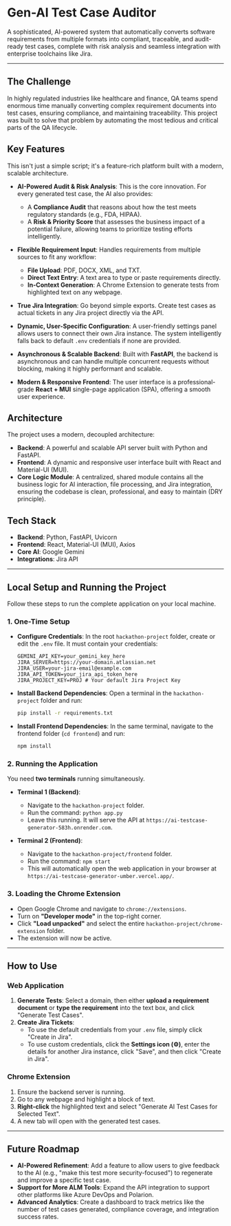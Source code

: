 # Gen-AI Test Case Auditor

A sophisticated, AI-powered system that automatically converts software requirements from multiple formats into compliant, traceable, and audit-ready test cases, complete with risk analysis and seamless integration with enterprise toolchains like Jira.

---

## The Challenge

In highly regulated industries like healthcare and finance, QA teams spend enormous time manually converting complex requirement documents into test cases, ensuring compliance, and maintaining traceability. This project was built to solve that problem by automating the most tedious and critical parts of the QA lifecycle.

## Key Features

This isn't just a simple script; it's a feature-rich platform built with a modern, scalable architecture.

- **AI-Powered Audit & Risk Analysis**: This is the core innovation. For every generated test case, the AI also provides:

  - A **Compliance Audit** that reasons about how the test meets regulatory standards (e.g., FDA, HIPAA).
  - A **Risk & Priority Score** that assesses the business impact of a potential failure, allowing teams to prioritize testing efforts intelligently.

- **Flexible Requirement Input**: Handles requirements from multiple sources to fit any workflow:

  - **File Upload**: PDF, DOCX, XML, and TXT.
  - **Direct Text Entry**: A text area to type or paste requirements directly.
  - **In-Context Generation**: A Chrome Extension to generate tests from highlighted text on any webpage.

- **True Jira Integration**: Go beyond simple exports. Create test cases as actual tickets in any Jira project directly via the API.

- **Dynamic, User-Specific Configuration**: A user-friendly settings panel allows users to connect their own Jira instance. The system intelligently falls back to default `.env` credentials if none are provided.

- **Asynchronous & Scalable Backend**: Built with **FastAPI**, the backend is asynchronous and can handle multiple concurrent requests without blocking, making it highly performant and scalable.

- **Modern & Responsive Frontend**: The user interface is a professional-grade **React + MUI** single-page application (SPA), offering a smooth user experience.

## Architecture

The project uses a modern, decoupled architecture:

- **Backend**: A powerful and scalable API server built with Python and FastAPI.
- **Frontend**: A dynamic and responsive user interface built with React and Material-UI (MUI).
- **Core Logic Module**: A centralized, shared module contains all the business logic for AI interaction, file processing, and Jira integration, ensuring the codebase is clean, professional, and easy to maintain (DRY principle).

## Tech Stack

- **Backend**: Python, FastAPI, Uvicorn
- **Frontend**: React, Material-UI (MUI), Axios
- **Core AI**: Google Gemini
- **Integrations**: Jira API

---

## Local Setup and Running the Project

Follow these steps to run the complete application on your local machine.

### 1. One-Time Setup

- **Configure Credentials**: In the root `hackathon-project` folder, create or edit the `.env` file. It must contain your credentials:

  ```
  GEMINI_API_KEY=your_gemini_key_here
  JIRA_SERVER=https://your-domain.atlassian.net
  JIRA_USER=your-jira-email@example.com
  JIRA_API_TOKEN=your_jira_api_token_here
  JIRA_PROJECT_KEY=PROJ # Your default Jira Project Key
  ```

- **Install Backend Dependencies**: Open a terminal in the `hackathon-project` folder and run:

  ```bash
  pip install -r requirements.txt
  ```

- **Install Frontend Dependencies**: In the same terminal, navigate to the frontend folder (`cd frontend`) and run:
  ```bash
  npm install
  ```

### 2. Running the Application

You need **two terminals** running simultaneously.

- **Terminal 1 (Backend)**:

  - Navigate to the `hackathon-project` folder.
  - Run the command: `python app.py`
  - Leave this running. It will serve the API at `https://ai-testcase-generator-583h.onrender.com`.

- **Terminal 2 (Frontend)**:
  - Navigate to the `hackathon-project/frontend` folder.
  - Run the command: `npm start`
  - This will automatically open the web application in your browser at `https://ai-testcase-generator-umber.vercel.app/`.

### 3. Loading the Chrome Extension

- Open Google Chrome and navigate to `chrome://extensions`.
- Turn on **"Developer mode"** in the top-right corner.
- Click **"Load unpacked"** and select the entire `hackathon-project/chrome-extension` folder.
- The extension will now be active.

---

## How to Use

### Web Application

1.  **Generate Tests**: Select a domain, then either **upload a requirement document** or **type the requirement** into the text box, and click "Generate Test Cases".
2.  **Create Jira Tickets**:
    - To use the default credentials from your `.env` file, simply click "Create in Jira".
    - To use custom credentials, click the **Settings icon (⚙️)**, enter the details for another Jira instance, click "Save", and then click "Create in Jira".

### Chrome Extension

1.  Ensure the backend server is running.
2.  Go to any webpage and highlight a block of text.
3.  **Right-click** the highlighted text and select "Generate AI Test Cases for Selected Text".
4.  A new tab will open with the generated test cases.

---

## Future Roadmap

- **AI-Powered Refinement**: Add a feature to allow users to give feedback to the AI (e.g., "make this test more security-focused") to regenerate and improve a specific test case.
- **Support for More ALM Tools**: Expand the API integration to support other platforms like Azure DevOps and Polarion.
- **Advanced Analytics**: Create a dashboard to track metrics like the number of test cases generated, compliance coverage, and integration success rates.

<!-- # AI-Powered Test Case Generator

A sophisticated, AI-powered system that automatically converts software requirements from multiple formats into compliant, traceable test cases and seamlessly integrates with enterprise toolchains like Jira.

---

## The Challenge

In highly regulated industries like healthcare and finance, QA teams spend enormous time manually converting complex requirement documents into test cases, ensuring compliance, and maintaining traceability. This project was built to solve that problem by automating the most tedious parts of the QA lifecycle.

## Key Features

This isn't just a simple script; it's a feature-rich platform built with a modern, scalable architecture.

- **Multi-Format Requirement Ingestion**: Handles requirements from various document formats, including **PDF, DOCX, XML, and TXT**.
- **Domain-Agnostic AI**: The AI's expertise can be dynamically configured via the UI to generate relevant test cases for any domain (e.g., Healthcare, Finance, E-commerce).
- **True Jira Integration**: Go beyond simple exports. Create test cases as actual tickets in any Jira project directly via the API.
- **Dynamic, User-Specific Configuration**: A user-friendly settings panel allows users to connect their own Jira instance. The system intelligently falls back to default `.env` credentials if none are provided.
- **Asynchronous & Scalable Backend**: Built with **FastAPI**, the backend is asynchronous and can handle multiple concurrent requests without blocking, making it highly performant and scalable.
- **Modern & Responsive Frontend**: The user interface is a professional-grade **React + MUI** single-page application (SPA), offering a smooth user experience.
- **Browser Extension for In-Context Generation**: A fully functional **Chrome Extension** allows users to generate test cases from highlighted text on *any* webpage, seamlessly integrating the tool into their existing workflows.

## Architecture

The project uses a modern, decoupled architecture:

- **Backend**: A powerful and scalable API server built with Python and FastAPI.
- **Frontend**: A dynamic and responsive user interface built with React and Material-UI (MUI).
- **Core Logic Module**: A centralized, shared module contains all the business logic for AI interaction, file processing, and Jira integration, ensuring the codebase is clean, professional, and easy to maintain (DRY principle).

## Tech Stack

- **Backend**: Python, FastAPI, Uvicorn
- **Frontend**: React, Material-UI (MUI), Axios
- **Core AI**: Google Gemini
- **Integrations**: Jira API

---

## Local Setup and Running the Project

Follow these steps to run the complete application on your local machine.

### 1. One-Time Setup

- **Configure Credentials**: In the root `hackathon-project` folder, create or edit the `.env` file. It must contain your credentials:
  ```
  GEMINI_API_KEY=your_gemini_key_here
  JIRA_SERVER=https://your-domain.atlassian.net
  JIRA_USER=your-jira-email@example.com
  JIRA_API_TOKEN=your_jira_api_token_here
  JIRA_PROJECT_KEY=PROJ # Your default Jira Project Key
  ```

- **Install Backend Dependencies**: Open a terminal in the `hackathon-project` folder and run:
  ```bash
  pip install -r requirements.txt
  ```

- **Install Frontend Dependencies**: In the same terminal, navigate to the frontend folder (`cd frontend`) and run:
  ```bash
  npm install
  ```

### 2. Running the Application

You need **two terminals** running simultaneously.

- **Terminal 1 (Backend)**:
  - Navigate to the `hackathon-project` folder.
  - Run the command: `python app.py`
  - Leave this running. It will serve the API at `https://ai-testcase-generator-583h.onrender.com`.

- **Terminal 2 (Frontend)**:
  - Navigate to the `hackathon-project/frontend` folder.
  - Run the command: `npm start`
  - This will automatically open the web application in your browser at `https://ai-testcase-generator-umber.vercel.app/`.

### 3. Loading the Chrome Extension

- Open Google Chrome and navigate to `chrome://extensions`.
- Turn on **"Developer mode"** in the top-right corner.
- Click **"Load unpacked"** and select the entire `hackathon-project/chrome-extension` folder.
- The extension will now be active.

---

## How to Use

### Web Application

1.  **Generate Tests**: Select a domain, upload a requirement document, and click "Generate Test Cases".
2.  **Create Jira Tickets**:
    - To use the default credentials from your `.env` file, simply click "Create in Jira".
    - To use custom credentials, click the **Settings icon (⚙️)**, enter the details for another Jira instance, click "Save", and then click "Create in Jira".

### Chrome Extension

1.  Ensure the backend server is running.
2.  Go to any webpage and highlight a block of text.
3.  **Right-click** the highlighted text and select "Generate AI Test Cases for Selected Text".
4.  A new tab will open with the generated test cases.

---

## Future Roadmap

- **AI-Powered Refinement**: Add a feature to allow users to give feedback to the AI (e.g., "make this test more security-focused") to regenerate and improve a specific test case.
- **Support for More ALM Tools**: Expand the API integration to support other platforms like Azure DevOps and Polarion.
- **Advanced Analytics**: Create a dashboard to track metrics like the number of test cases generated, compliance coverage, and integration success rates. -->

